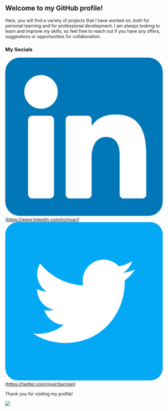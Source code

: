 ## Welcome to my GitHub profile!

Here, you will find a variety of projects that I have worked on, both for personal learning and for professional development.
I am always looking to learn and improve my skills, so feel free to reach out if you have any offers, suggestions or opportunities for collaboration. 

### My Socials
![LinkedIn](https://github.com/niyarrbarman/niyarrbarman/blob/main/linkedin.png)(https://www.linkedin.com/in/niyar/) 
![Twitter](https://github.com/niyarrbarman/niyarrbarman/blob/main/twitter.png)(https://twitter.com/niyarrbarman)


Thank you for visiting my profile!

![](https://komarev.com/ghpvc/?username=niyarrbarman&style=for-the-badge)
